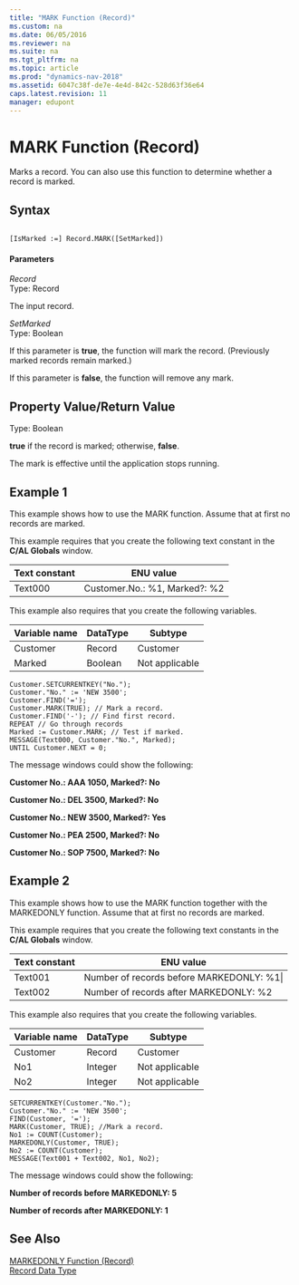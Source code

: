 ```yaml
---
title: "MARK Function (Record)"
ms.custom: na
ms.date: 06/05/2016
ms.reviewer: na
ms.suite: na
ms.tgt_pltfrm: na
ms.topic: article
ms.prod: "dynamics-nav-2018"
ms.assetid: 6047c38f-de7e-4e4d-842c-528d63f36e64
caps.latest.revision: 11
manager: edupont
---
```

# MARK Function (Record)
Marks a record. You can also use this function to determine whether a record is marked.  
  
## Syntax  
  
```  
  
[IsMarked :=] Record.MARK([SetMarked])  
```  
  
#### Parameters  
 *Record*  
 Type: Record  
  
 The input record.  
  
 *SetMarked*  
 Type: Boolean  
  
 If this parameter is **true**, the function will mark the record. \(Previously marked records remain marked.\)  
  
 If this parameter is **false**, the function will remove any mark.  
  
## Property Value/Return Value  
 Type: Boolean  
  
 **true** if the record is marked; otherwise, **false**.  
  
 The mark is effective until the application stops running.  
  
## Example 1
 This example shows how to use the MARK function. Assume that at first no records are marked.  
  
 This example requires that you create the following text constant in the **C/AL Globals** window.  
  
|Text constant|ENU value|  
|-------------------|---------------|  
|Text000|Customer.No.: %1, Marked?: %2|  
  
 This example also requires that you create the following variables.  
  
|Variable name|DataType|Subtype|  
|-------------------|--------------|-------------|  
|Customer|Record|Customer|  
|Marked|Boolean|Not applicable|  
  
```  
Customer.SETCURRENTKEY("No.");  
Customer."No." := 'NEW 3500';  
Customer.FIND('=');  
Customer.MARK(TRUE); // Mark a record.  
Customer.FIND('-'); // Find first record.  
REPEAT // Go through records  
Marked := Customer.MARK; // Test if marked.  
MESSAGE(Text000, Customer."No.", Marked);  
UNTIL Customer.NEXT = 0;  
```  
  
 The message windows could show the following:  
  
 **Customer No.: AAA 1050, Marked?: No**  
  
 **Customer No.: DEL 3500, Marked?: No**  
  
 **Customer No.: NEW 3500, Marked?: Yes**  
  
 **Customer No.: PEA 2500, Marked?: No**  
  
 **Customer No.: SOP 7500, Marked?: No**  
  
## Example 2 
 This example shows how to use the MARK function together with the MARKEDONLY function. Assume that at first no records are marked.  
  
 This example requires that you create the following text constants in the **C/AL Globals** window.  
  
|Text constant|ENU value|  
|-------------------|---------------|  
|Text001|Number of records before MARKEDONLY: %1\\|  
|Text002|Number of records after MARKEDONLY: %2|  
  
 This example also requires that you create the following variables.  
  
|Variable name|DataType|Subtype|  
|-------------------|--------------|-------------|  
|Customer|Record|Customer|  
|No1|Integer|Not applicable|  
|No2|Integer|Not applicable|  
  
```  
SETCURRENTKEY(Customer."No.");  
Customer."No." := 'NEW 3500';  
FIND(Customer, '=');  
MARK(Customer, TRUE); //Mark a record.   
No1 := COUNT(Customer);  
MARKEDONLY(Customer, TRUE);  
No2 := COUNT(Customer);  
MESSAGE(Text001 + Text002, No1, No2);  
```  
  
 The message windows could show the following:  
  
 **Number of records before MARKEDONLY: 5**  
  
 **Number of records after MARKEDONLY: 1**  
  
## See Also  
 [MARKEDONLY Function \(Record\)](MARKEDONLY-Function--Record-.md)   
 [Record Data Type](Record-Data-Type.md)